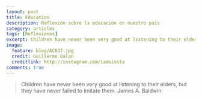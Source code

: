 ```yaml
---
layout: post
title: Education
description: Reflexión sobre la educación en nuestro país
category: articles
tags: [Reflexiones]
excerpt: Children have never been very good at listening to their elders, but they have never failed to imitate them.
image:
  feature: blog/AC837.jpg
  credit: Guillermo Galan
  creditlink: http://instagram.com/iamsiesta
comments: true  
---
```

> Children have never been very good at listening to their elders, but they have never failed to imitate them.
> James A. Baldwin